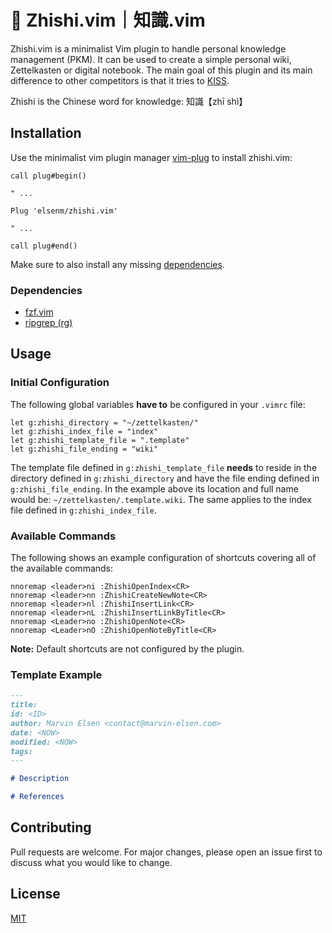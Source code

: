 # :memo: Zhishi.vim｜知識.vim

Zhishi.vim is a minimalist Vim plugin to handle personal knowledge management (PKM). It can be used to create a simple personal wiki, Zettelkasten or digital notebook. The main goal of this plugin and its main difference to other competitors is that it tries to [KISS](https://en.wikipedia.org/wiki/KISS_principle).

Zhishi is the Chinese word for knowledge: 知識【zhī shì】

## Installation

Use the minimalist vim plugin manager [vim-plug](https://github.com/junegunn/vim-plug) to install zhishi.vim:

```vim
call plug#begin()

" ...

Plug 'elsenm/zhishi.vim'

" ...

call plug#end()
```
Make sure to also install any missing [dependencies](#dependencies).

### Dependencies

- [fzf.vim](https://github.com/junegunn/fzf.vim)
- [ripgrep (rg)](https://github.com/BurntSushi/ripgrep)

## Usage

### Initial Configuration

The following global variables **have to** be configured in your `.vimrc` file:
```vim
let g:zhishi_directory = "~/zettelkasten/"
let g:zhishi_index_file = "index"
let g:zhishi_template_file = ".template"
let g:zhishi_file_ending = "wiki"
```
The template file defined in `g:zhishi_template_file` **needs** to reside in the directory defined in `g:zhishi_directory` and have the file ending defined in `g:zhishi_file_ending`. In the example above its location and full name would be: `~/zettelkasten/.template.wiki`. The same applies to the index file defined in `g:zhishi_index_file`.

### Available Commands

The following shows an example configuration of shortcuts covering all of the available commands:

```vim
nnoremap <leader>ni :ZhishiOpenIndex<CR>
nnoremap <leader>nn :ZhishiCreateNewNote<CR>
nnoremap <leader>nl :ZhishiInsertLink<CR>
nnoremap <leader>nL :ZhishiInsertLinkByTitle<CR>
nnoremap <Leader>no :ZhishiOpenNote<CR>
nnoremap <Leader>nO :ZhishiOpenNoteByTitle<CR>
```
**Note:** Default shortcuts are not configured by the plugin.

### Template Example

```markdown
---
title:
id: <ID>
author: Marvin Elsen <contact@marvin-elsen.com>
date: <NOW>
modified: <NOW>
tags:
---

# Description

# References
```

## Contributing

Pull requests are welcome. For major changes, please open an issue first
to discuss what you would like to change.

## License

[MIT](https://choosealicense.com/licenses/mit/)
